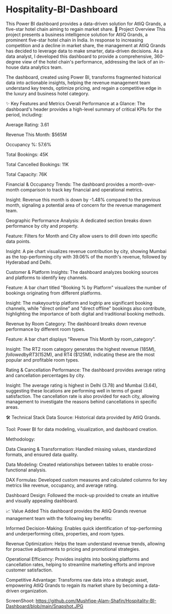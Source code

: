 # Hospitality-BI-Dashboard
This Power BI dashboard provides a data-driven solution for AtliQ Grands, a five-star hotel chain aiming to regain market share. 
🏨 Project Overview
This project presents a business intelligence solution for AtliQ Grands, a prominent five-star hotel chain in India. In response to increasing competition and a decline in market share, the management at AtliQ Grands has decided to leverage data to make smarter, data-driven decisions. As a data analyst, I developed this dashboard to provide a comprehensive, 360-degree view of the hotel chain's performance, addressing the lack of an in-house data analytics team.

The dashboard, created using Power BI, transforms fragmented historical data into actionable insights, helping the revenue management team understand key trends, optimize pricing, and regain a competitive edge in the luxury and business hotel category.

✨ Key Features and Metrics
Overall Performance at a Glance: The dashboard's header provides a high-level summary of critical KPIs for the period, including:

Average Rating: 3.61

Revenue This Month: $565M

Occupancy %: 57.6%

Total Bookings: 45K

Total Cancelled Bookings: 11K

Total Capacity: 76K

Financial & Occupancy Trends: The dashboard provides a month-over-month comparison to track key financial and operational metrics.

Insight: Revenue this month is down by -1.48% compared to the previous month, signaling a potential area of concern for the revenue management team.

Geographic Performance Analysis: A dedicated section breaks down performance by city and property.

Feature: Filters for Month and City allow users to drill down into specific data points.

Insight: A pie chart visualizes revenue contribution by city, showing Mumbai as the top-performing city with 39.06% of the month's revenue, followed by Hyderabad and Delhi.

Customer & Platform Insights: The dashboard analyzes booking sources and platforms to identify key channels.

Feature: A bar chart titled "Booking % by Platform" visualizes the number of bookings originating from different platforms.

Insight: The makeyourtrip platform and logtrip are significant booking channels, while "direct online" and "direct offline" bookings also contribute, highlighting the importance of both digital and traditional booking methods.

Revenue by Room Category: The dashboard breaks down revenue performance by different room types.

Feature: A bar chart displays "Revenue This Month by room_category".

Insight: The RT2 room category generates the highest revenue ($185M), followed by RT3 ($152M), and RT4 ($125M), indicating these are the most popular and profitable room types.

Rating & Cancellation Performance: The dashboard provides average rating and cancellation percentages by city.

Insight: The average rating is highest in Delhi (3.78) and Mumbai (3.64), suggesting these locations are performing well in terms of guest satisfaction. The cancellation rate is also provided for each city, allowing management to investigate the reasons behind cancellations in specific areas.

🛠️ Technical Stack
Data Source: Historical data provided by AtliQ Grands.

Tool: Power BI for data modeling, visualization, and dashboard creation.

Methodology:

Data Cleaning & Transformation: Handled missing values, standardized formats, and ensured data quality.

Data Modeling: Created relationships between tables to enable cross-functional analysis.

DAX Formulas: Developed custom measures and calculated columns for key metrics like revenue, occupancy, and average rating.

Dashboard Design: Followed the mock-up provided to create an intuitive and visually appealing dashboard.

📈 Value Added
This dashboard provides the AtliQ Grands revenue management team with the following key benefits:

Informed Decision-Making: Enables quick identification of top-performing and underperforming cities, properties, and room types.

Revenue Optimization: Helps the team understand revenue trends, allowing for proactive adjustments to pricing and promotional strategies.

Operational Efficiency: Provides insights into booking platforms and cancellation rates, helping to streamline marketing efforts and improve customer satisfaction.

Competitive Advantage: Transforms raw data into a strategic asset, empowering AtliQ Grands to regain its market share by becoming a data-driven organization.

ScreenShoot: https://github.com/Mushfiqe-Alam-Shafin/Hospitality-BI-Dashboard/blob/main/Snapshot.JPG

